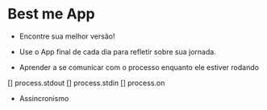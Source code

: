 # Best me App
 - Encontre sua melhor versão!

 - Use o App final de cada dia para refletir sobre sua jornada.

 - Aprender a se comunicar com o processo enquanto ele estiver rodando

 [] process.stdout
 [] process.stdin
 [] process.on

 - Assincronismo

 